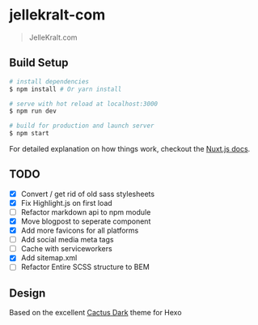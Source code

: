 # jellekralt-com

> JelleKralt.com

## Build Setup

``` bash
# install dependencies
$ npm install # Or yarn install

# serve with hot reload at localhost:3000
$ npm run dev

# build for production and launch server
$ npm start
```

For detailed explanation on how things work, checkout the [Nuxt.js docs](https://github.com/nuxt/nuxt.js).

## TODO
* [X] Convert / get rid of old sass stylesheets
* [X] Fix Highlight.js on first load
* [ ] Refactor markdown api to npm module
* [X] Move blogpost to seperate component
* [X] Add more favicons for all platforms
* [ ] Add social media meta tags
* [ ] Cache with serviceworkers
* [X] Add sitemap.xml
* [ ] Refactor Entire SCSS structure to BEM

## Design
Based on the excellent [Cactus Dark](https://github.com/probberechts/cactus-dark) theme for Hexo